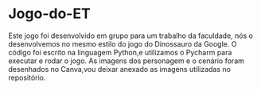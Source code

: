 # Jogo-do-ET
Este jogo foi desenvolvido em grupo para um trabalho da faculdade, nós o desenvolvemos no mesmo estilo do jogo do Dinossauro da Google. O código foi escrito na linguagem Python,e utilizamos o Pycharm para executar e rodar o jogo. As imagens dos personagem e o cenário foram desenhados no Canva,vou deixar anexado as imagens utilizadas no repositório.
